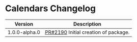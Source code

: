 # Calendars Changelog

| Version | Description |
|---------|-------------|
| 1.0.0-alpha.0 | [PR#2190](https://github.com/bbc/psammead/pull/2190) Initial creation of package. |
